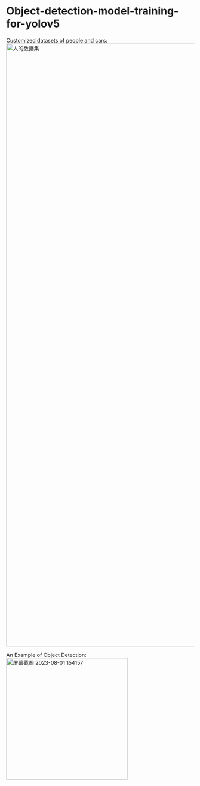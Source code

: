 # Object-detection-model-training-for-yolov5

Customized datasets of people and cars:
<img width="1609" alt="人的数据集" src="https://github.com/Cam2024/Object-detection-model-training-for-yolov5/assets/89662823/4f504762-a946-4e07-bc14-f57dc91daec2">

An Example of Object Detection:
<img width="325" alt="屏幕截图 2023-08-01 154157" src="https://github.com/Cam2024/Object-detection-model-training-for-yolov5/assets/89662823/83b7b189-723b-4787-8350-1154467a5c1f">
